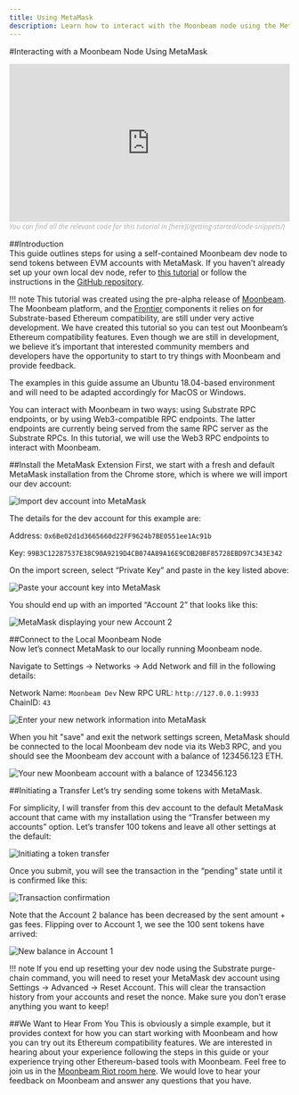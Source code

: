 ```yaml
---
title: Using MetaMask
description: Learn how to interact with the Moonbeam node using the MetaMask browser plug-in.
---
```

#Interacting with a Moonbeam Node Using MetaMask  
<style>.embed-container { position: relative; padding-bottom: 56.25%; height: 0; overflow: hidden; max-width: 100%; } .embed-container iframe, .embed-container object, .embed-container embed { position: absolute; top: 0; left: 0; width: 100%; height: 100%; }</style><div class='embed-container'><iframe src='https://www.youtube.com/embed//hrpBd2-a7as' frameborder='0' allowfullscreen></iframe></div>
<style>.caption { font-family: Open Sans, sans-serif; font-size: 0.9em; color: rgba(170, 170, 170, 1); font-style: italic; letter-spacing: 0px; position: relative;}</style><div class='caption'>You can find all the relevant code for this tutorial in [here](/getting-started/code-snippets/)</div>

##Introduction  
This guide outlines steps for using a self-contained Moonbeam dev node to send tokens between EVM accounts with MetaMask.  If you haven’t already set up your own local dev node, refer to [this tutorial](/getting-started/setting-up-a-node/) or follow the instructions in the [GitHub repository](https://github.com/PureStake/moonbeam/tree/moonbeam-tutorials).

!!! note
    This tutorial was created using the pre-alpha release of [Moonbeam](https://github.com/PureStake/moonbeam/tree/moonbeam-tutorials). The Moonbeam platform, and the [Frontier](https://github.com/paritytech/frontier) components it relies on for Substrate-based Ethereum compatibility, are still under very active development.  We have created this tutorial so you can test out Moonbeam’s Ethereum compatibility features.  Even though we are still in development, we believe it’s important that interested community members and developers have the opportunity to start to try things with Moonbeam and provide feedback.

The examples in this guide assume an Ubuntu 18.04-based environment and will need to be adapted accordingly for MacOS or Windows.

You can interact with Moonbeam in two ways: using Substrate RPC endpoints, or by using Web3-compatible RPC endpoints.  The latter endpoints are currently being served from the same RPC server as the Substrate RPCs.  In this tutorial, we will use the Web3 RPC endpoints to interact with Moonbeam.

##Install the MetaMask Extension
First, we start with a fresh and default MetaMask installation from the Chrome store, which is where we will import our dev account:

![Import dev account into MetaMask](/images/using-metamask-1.png)

The details for the dev account for this example are:

Address: `0x6Be02d1d3665660d22FF9624b7BE0551ee1Ac91b`

Key: `99B3C12287537E38C90A9219D4CB074A89A16E9CDB20BF85728EBD97C343E342`

On the import screen, select “Private Key” and paste in the key listed above:

![Paste your account key into MetaMask](/images/using-metamask-2.png)

You should end up with an imported “Account 2” that looks like this:

![MetaMask displaying your new Account 2](/images/using-metamask-3.png)

##Connect to the Local Moonbeam Node  
Now let’s connect MetaMask to our locally running Moonbeam node.  

Navigate to Settings -> Networks -> Add Network and fill in the following details:

Network Name: `Moonbeam Dev`
New RPC URL: `http://127.0.0.1:9933`
ChainID: `43`

![Enter your new network information into MetaMask](/images/using-metamask-4.png)

When you hit "save" and exit the network settings screen, MetaMask should be connected to the local Moonbeam dev node via its Web3 RPC, and you should see the Moonbeam dev account with a balance of 123456.123 ETH.

![Your new Moonbeam account with a balance of 123456.123](/images/using-metamask-5.png)

##Initiating a Transfer
Let’s try sending some tokens with MetaMask.  

For simplicity, I will transfer from this dev account to the default MetaMask account that came with my installation using the “Transfer between my accounts” option.  Let’s transfer 100 tokens and leave all other settings at the default:

![Initiating a token transfer](/images/using-metamask-6.png)

Once you submit, you will see the transaction in the “pending” state until it is confirmed like this:

![Transaction confirmation](/images/using-metamask-7.png)

Note that the Account 2 balance has been decreased by the sent amount + gas fees.  Flipping over to Account 1, we see the 100 sent tokens have arrived:

![New balance in Account 1](/images/using-metamask-8.png)

!!! note
    If you end up resetting your dev node using the Substrate purge-chain command, you will need to reset your MetaMask dev account using Settings -> Advanced -> Reset Account.  This will clear the transaction history from your accounts and reset the nonce. Make sure you don’t erase anything you want to keep!

##We Want to Hear From You
This is obviously a simple example, but it provides context for how you can start working with Moonbeam and how you can try out its Ethereum compatibility features.  We are interested in hearing about your experience following the steps in this guide or your experience trying other Ethereum-based tools with Moonbeam.  Feel free to join us in the [Moonbeam Riot room here](https://matrix.to/#/!dzULkAiPePEaverEEP:matrix.org?via=matrix.org&via=web3.foundation).  We would love to hear your feedback on Moonbeam and answer any questions that you have.  
	
